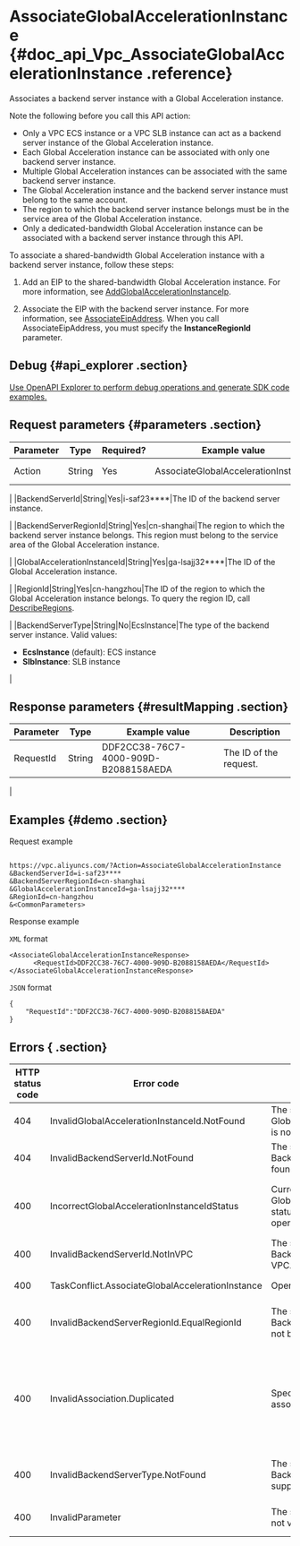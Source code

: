 # AssociateGlobalAccelerationInstance {#doc_api_Vpc_AssociateGlobalAccelerationInstance .reference}

Associates a backend server instance with a Global Acceleration instance.

Note the following before you call this API action:

-   Only a VPC ECS instance or a VPC SLB instance can act as a backend server instance of the Global Acceleration instance.
-   Each Global Acceleration instance can be associated with only one backend server instance.
-   Multiple Global Acceleration instances can be associated with the same backend server instance.
-   The Global Acceleration instance and the backend server instance must belong to the same account.
-   The region to which the backend server instance belongs must be in the service area of the Global Acceleration instance.
-   Only a dedicated-bandwidth Global Acceleration instance can be associated with a backend server instance through this API.

To associate a shared-bandwidth Global Acceleration instance with a backend server instance, follow these steps:

1. Add an EIP to the shared-bandwidth Global Acceleration instance. For more information, see [AddGlobalAccelerationInstanceIp](~~127807~~).

2. Associate the EIP with the backend server instance. For more information, see [AssociateEipAddress](~~120195~~). When you call AssociateEipAddress, you must specify the **InstanceRegionId** parameter.

## Debug {#api_explorer .section}

[Use OpenAPI Explorer to perform debug operations and generate SDK code examples.](https://api.aliyun.com/#product=Vpc&api=AssociateGlobalAccelerationInstance&type=RPC&version=2016-04-28)

## Request parameters {#parameters .section}

|Parameter|Type|Required?|Example value|Description|
|---------|----|---------|-------------|-----------|
|Action|String|Yes|AssociateGlobalAccelerationInstance|The name of this action. Value: **AssociateGlobalAccelerationInstance**.

 |
|BackendServerId|String|Yes|i-saf23\*\*\*\*|The ID of the backend server instance.

 |
|BackendServerRegionId|String|Yes|cn-shanghai|The region to which the backend server instance belongs. This region must belong to the service area of the Global Acceleration instance.

 |
|GlobalAccelerationInstanceId|String|Yes|ga-lsajj32\*\*\*\*|The ID of the Global Acceleration instance.

 |
|RegionId|String|Yes|cn-hangzhou|The ID of the region to which the Global Acceleration instance belongs. To query the region ID, call [DescribeRegions](~~36063~~).

 |
|BackendServerType|String|No|EcsInstance|The type of the backend server instance. Valid values:

 -   **EcsInstance** \(default\): ECS instance
-   **SlbInstance**: SLB instance

 |

## Response parameters {#resultMapping .section}

|Parameter|Type|Example value|Description|
|---------|----|-------------|-----------|
|RequestId|String|DDF2CC38-76C7-4000-909D-B2088158AEDA|The ID of the request.

 |

## Examples {#demo .section}

Request example

``` {#request_demo}

https://vpc.aliyuncs.com/?Action=AssociateGlobalAccelerationInstance
&BackendServerId=i-saf23****
&BackendServerRegionId=cn-shanghai
&GlobalAccelerationInstanceId=ga-lsajj32****
&RegionId=cn-hangzhou
&<CommonParameters>

```

Response example

`XML` format

``` {#xml_return_success_demo}
<AssociateGlobalAccelerationInstanceResponse>
      <RequestId>DDF2CC38-76C7-4000-909D-B2088158AEDA</RequestId>
</AssociateGlobalAccelerationInstanceResponse>
```

`JSON` format

``` {#json_return_success_demo}
{
	"RequestId":"DDF2CC38-76C7-4000-909D-B2088158AEDA"
}
```

## Errors { .section}

|HTTP status code|Error code|Error message|Description|
|----------------|----------|-------------|-----------|
|404|InvalidGlobalAccelerationInstanceId.NotFound|The specified GlobalAccelerationInstanceId is not found.|The specified Global Acceleration instance does not exist.|
|404|InvalidBackendServerId.NotFound|The specified BackendServerId is not found.|The specified backend server instance does not exist.|
|400|IncorrectGlobalAccelerationInstanceIdStatus|Current GlobalAccelerationInstance status does not support this operation.|The status of the specified Global Acceleration instance does not support this operation.|
|400|InvalidBackendServerId.NotInVPC|The specified BackendServerId is not in VPC.|The specified BackendServerId is not of the VPC type.|
|400|TaskConflict.AssociateGlobalAccelerationInstance|Operate too frequent.|Too many requests were sent.|
|400|InvalidBackendServerRegionId.EqualRegionId|The specified BackendServerRegionId can not be the same as RegionId.|The specified BackendServerRegionId cannot be the same as the RegionId.|
|400|InvalidAssociation.Duplicated|Specified instance already is associated.|The specified instance is already associated with an EIP or a Global Acceleration instance. You must detach this instance before you can associate it with another EIP or Global Acceleration instance.|
|400|InvalidBackendServerType.NotFound|The specified BackendServerType is not supported.|The type of the specified backend server instance is not supported.|
|400|InvalidParameter|The specified parameter is not valid.|The specified parameter value is invalid.|

